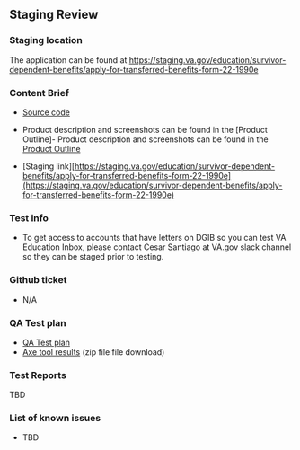 ## Staging Review

### Staging location
The application can be found at https://staging.va.gov/education/survivor-dependent-benefits/apply-for-transferred-benefits-form-22-1990e

### Content Brief
- [Source code](https://github.com/department-of-veterans-affairs/vets-website/tree/main/src/applications/enrollment-verification) 
- Product description and screenshots can be found in the [Product Outline]- Product description and screenshots can be found in the [Product Outline](https://github.com/department-of-veterans-affairs/va.gov-team/blob/master/products/my-education-benefits/enrollment-verification/product-outline.md)

- [Staging link][https://staging.va.gov/education/survivor-dependent-benefits/apply-for-transferred-benefits-form-22-1990e](https://staging.va.gov/education/survivor-dependent-benefits/apply-for-transferred-benefits-form-22-1990e)

### Test info
- To get access to accounts that have letters on DGIB so you can test VA Education Inbox, please contact Cesar Santiago at VA.gov slack channel so they can be staged prior to testing.

### Github ticket
- N/A

### QA Test plan
- [QA Test plan](./test-scripts/TOE-jira-test-plan.docx)
- [Axe tool results](./test-scripts/axeDt-reports.zip) (zip file file download)

### Test Reports
TBD

### List of known issues
- TBD
